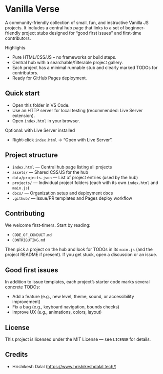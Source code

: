 # Vanilla Verse

A community-friendly collection of small, fun, and instructive Vanilla JS projects. It includes a central hub page that links to a set of beginner-friendly project stubs designed for “good first issues” and first-time contributors.

Highlights
- Pure HTML/CSS/JS – no frameworks or build steps.
- Central hub with a searchable/filterable project gallery.
- Each project has a minimal runnable stub and clearly marked TODOs for contributors.
- Ready for GitHub Pages deployment.

## Quick start

- Open this folder in VS Code.
- Use an HTTP server for local testing (recommended: Live Server extension).
- Open `index.html` in your browser.

Optional: with Live Server installed
- Right-click `index.html` → “Open with Live Server”.

## Project structure

- `index.html` — Central hub page listing all projects
- `assets/` — Shared CSS/JS for the hub
- `data/projects.json` — List of project entries (used by the hub)
- `projects/` — Individual project folders (each with its own `index.html` and `main.js`)
- `docs/` — Organization setup and deployment docs
- `.github/` — Issue/PR templates and Pages deploy workflow

## Contributing

We welcome first-timers. Start by reading:
- `CODE_OF_CONDUCT.md`
- `CONTRIBUTING.md`

Then pick a project on the hub and look for TODOs in its `main.js` (and the project README if present). If you get stuck, open a discussion or an issue.

## Good first issues

In addition to issue templates, each project’s starter code marks several concrete TODOs:
- Add a feature (e.g., new level, theme, sound, or accessibility improvement)
- Fix a bug (e.g., keyboard navigation, bounds checks)
- Improve UX (e.g., animations, colors, layout)


## License

This project is licensed under the MIT License — see `LICENSE` for details.

## Credits
- Hrishikesh Dalal (https://www.hrishikeshdalal.tech/)
